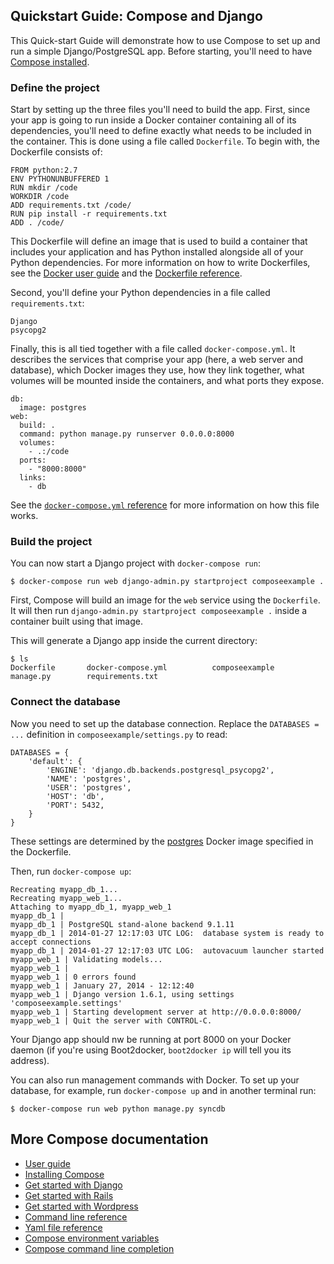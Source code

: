 <!--[metadata]>
+++
title = "Quickstart Guide: Compose and Django"
description = "Getting started with Docker Compose and Django"
keywords = ["documentation, docs,  docker, compose, orchestration, containers"]
[menu.main]
parent="smn_workw_compose"
weight=4
+++
<![end-metadata]-->


## Quickstart Guide: Compose and Django


This Quick-start Guide will demonstrate how to use Compose to set up and run a
simple Django/PostgreSQL app. Before starting, you'll need to have
[Compose installed](install.md).

### Define the project

Start by setting up the three files you'll need to build the app. First, since
your app is going to run inside a Docker container containing all of its
dependencies, you'll need to define exactly what needs to be included in the
container. This is done using a file called `Dockerfile`. To begin with, the
Dockerfile consists of:

    FROM python:2.7
    ENV PYTHONUNBUFFERED 1
    RUN mkdir /code
    WORKDIR /code
    ADD requirements.txt /code/
    RUN pip install -r requirements.txt
    ADD . /code/

This Dockerfile will define an image that is used to build a container that
includes your application and has Python installed alongside all of your Python
dependencies. For more information on how to write Dockerfiles, see the
[Docker user guide](https://docs.docker.com/userguide/dockerimages/#building-an-image-from-a-dockerfile) and the [Dockerfile reference](http://docs.docker.com/reference/builder/).

Second, you'll define your Python dependencies in a file called
`requirements.txt`:

    Django
    psycopg2

Finally, this is all tied together with a file called `docker-compose.yml`. It
describes the services that comprise your app (here, a web server and database),
which Docker images they use, how they link together, what volumes will be
mounted inside the containers, and what ports they expose.

    db:
      image: postgres
    web:
      build: .
      command: python manage.py runserver 0.0.0.0:8000
      volumes:
        - .:/code
      ports:
        - "8000:8000"
      links:
        - db

See the [`docker-compose.yml` reference](yml.md) for more information on how
this file works.

### Build the project

You can now start a Django project with `docker-compose run`:

    $ docker-compose run web django-admin.py startproject composeexample .

First, Compose will build an image for the `web` service using the `Dockerfile`.
It will then run `django-admin.py startproject composeexample .` inside a
container built using that image.

This will generate a Django app inside the current directory:

    $ ls
    Dockerfile       docker-compose.yml          composeexample       manage.py        requirements.txt

### Connect the database

Now you need to set up the database connection. Replace the `DATABASES = ...`
definition in `composeexample/settings.py` to read:

    DATABASES = {
        'default': {
            'ENGINE': 'django.db.backends.postgresql_psycopg2',
            'NAME': 'postgres',
            'USER': 'postgres',
            'HOST': 'db',
            'PORT': 5432,
        }
    }

These settings are determined by the
[postgres](https://registry.hub.docker.com/_/postgres/) Docker image specified
in the Dockerfile.

Then, run `docker-compose up`:

    Recreating myapp_db_1...
    Recreating myapp_web_1...
    Attaching to myapp_db_1, myapp_web_1
    myapp_db_1 |
    myapp_db_1 | PostgreSQL stand-alone backend 9.1.11
    myapp_db_1 | 2014-01-27 12:17:03 UTC LOG:  database system is ready to accept connections
    myapp_db_1 | 2014-01-27 12:17:03 UTC LOG:  autovacuum launcher started
    myapp_web_1 | Validating models...
    myapp_web_1 |
    myapp_web_1 | 0 errors found
    myapp_web_1 | January 27, 2014 - 12:12:40
    myapp_web_1 | Django version 1.6.1, using settings 'composeexample.settings'
    myapp_web_1 | Starting development server at http://0.0.0.0:8000/
    myapp_web_1 | Quit the server with CONTROL-C.

Your Django app should nw be running at port 8000 on your Docker daemon (if
you're using Boot2docker, `boot2docker ip` will tell you its address).

You can also run management commands with Docker. To set up your database, for
example, run `docker-compose up` and in another terminal run:

    $ docker-compose run web python manage.py syncdb

## More Compose documentation

- [User guide](/)
- [Installing Compose](install.md)
- [Get started with Django](django.md)
- [Get started with Rails](rails.md)
- [Get started with Wordpress](wordpress.md)
- [Command line reference](cli.md)
- [Yaml file reference](yml.md)
- [Compose environment variables](env.md)
- [Compose command line completion](completion.md)

